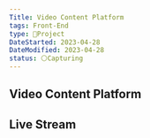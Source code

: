 ```yaml
---
Title: Video Content Platform
tags: Front-End
type: 🚀Project
DateStarted: 2023-04-28
DateModified: 2023-04-28
status: ⚪Capturing
---
```


## Video Content Platform

## Live Stream
